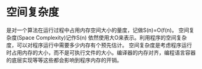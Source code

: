 # 空间复杂度

是对一个算法在运行过程中占用内存空间大小的量度，记做S(n)=O(f(n)。
空间复杂度(Space Complexity)记作S(n) 依然使用大O来表示。利用程序的空间复杂度，可以对程序运行中需要多少内存有个预先估计。
空间复杂度是考虑程序运行时占用内存的大小，而不是可执行文件的大小。编译器的内存对齐，编程语言容器的底层实现等等这些都会影响到程序内存的开销。